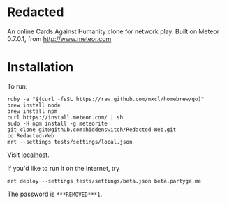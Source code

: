 Redacted
========

An online Cards Against Humanity clone for network play.
Built on Meteor 0.7.0.1, from http://www.meteor.com

Installation
============

To run:

    ruby -e "$(curl -fsSL https://raw.github.com/mxcl/homebrew/go)"
    brew install node
    brew install npm
    curl https://install.meteor.com/ | sh
    sudo -H npm install -g meteorite
    git clone git@github.com:hiddenswitch/Redacted-Web.git
    cd Redacted-Web
    mrt --settings tests/settings/local.json

Visit [localhost](http://localhost:3000).

If you'd like to run it on the Internet, try

    mrt deploy --settings tests/settings/beta.json beta.partyga.me

The password is `***REMOVED***1`.